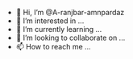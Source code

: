 - 👋 Hi, I’m @A-ranjbar-amnpardaz
- 👀 I’m interested in ...
- 🌱 I’m currently learning ...
- 💞️ I’m looking to collaborate on ...
- 📫 How to reach me ...

<!---
A-ranjbar-amnpardaz/A-ranjbar-amnpardaz is a ✨ special ✨ repository because its `README.md` (this file) appears on your GitHub profile.
You can click the Preview link to take a look at your changes.
--->
